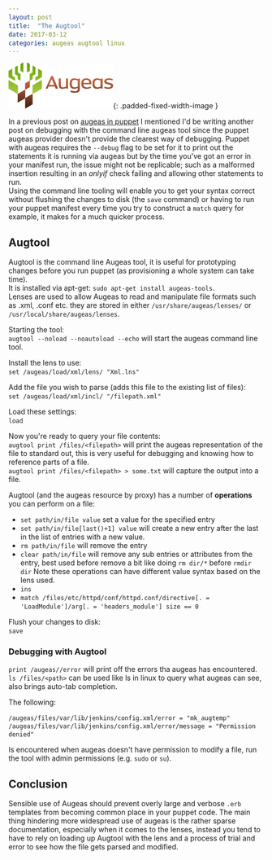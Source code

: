 ```yaml
---
layout: post
title:  "The Augtool"
date: 2017-03-12
categories: augeas augtool linux
---
```

![augeas logo](/assets/augeas-logo.png){: .padded-fixed-width-image }

In a previous post on [augeas in puppet](/augeas/puppet/linux/2016/07/14/augeas.html) I mentioned I'd be writing another post on debugging with the command line augeas tool since the puppet augeas provider doesn't provide the clearest way of debugging. 
Puppet with augeas requires the `--debug` flag to be set for it to print out the statements it is running via augeas but by the time you've got an error in your manifest run, the issue might not be replicable; such as a malformed insertion resulting in an *onlyif* check failing and allowing other statements to run.  
Using the command line tooling will enable you to get your syntax correct without flushing the changes to disk (the `save` command) or having to run your puppet manifest every time you try to construct a `match` query for example, it makes for a much quicker process.

## Augtool
Augtool is the command line Augeas tool, it is useful for prototyping changes before you run puppet (as provisioning a whole system can take time).  
It is installed via apt-get: `sudo apt-get install augeas-tools`.  
Lenses are used to allow Augeas to read and manipulate file formats such as .xml, .conf etc. they are stored in either `/usr/share/augeas/lenses/` or `/usr/local/share/augeas/lenses`.  

Starting the tool:  
`augtool --noload --noautoload --echo` will start the augeas command line tool.  

Install the lens to use:  
`set /augeas/load/xml/lens/ "Xml.lns"`  

Add the file you wish to parse (adds this file to the existing list of files):  
`set /augeas/load/xml/incl/ "/filepath.xml"`  

Load these settings:  
`load`


Now you're ready to query your file contents:  
`augtool print /files/<filepath>` will print the augeas representation of the file to standard out, this is very useful for debugging and knowing how to reference parts of a file.  
`augtool print /files/<filepath> > some.txt` will capture the output into a file.  

Augtool (and the augeas resource by proxy) has a number of **operations** you can perform on a file:
* `set path/in/file value` set a value for the specified entry
* `set path/in/file[last()+1] value` will create a new entry after the last in the list of  entries with a new value.
* `rm path/in/file` will remove the entry
* `clear path/in/file` will remove any sub entries or attributes from the entry, best used before remove a bit like doing `rm dir/*` before `rmdir dir`
Note these operations can have different value syntax based on the lens used.
* `ins`
* `match /files/etc/httpd/conf/httpd.conf/directive[. = 'LoadModule']/arg[. = 'headers_module'] size == 0`

Flush your changes to disk:  
`save`  
### <a name="debug"></a>Debugging with Augtool
`print /augeas//error` will print off the errors tha augeas has encountered.  
`ls /files/<path>` can be used like ls in linux to query what augeas can see, also brings auto-tab completion.  

The following:
```
/augeas/files/var/lib/jenkins/config.xml/error = "mk_augtemp"
/augeas/files/var/lib/jenkins/config.xml/error/message = "Permission denied"
```
Is encountered when augeas doesn't have permission to modify a file, run the tool with admin permissions (e.g. `sudo` or `su`).  

## Conclusion
Sensible use of Augeas should prevent overly large and verbose `.erb` templates from becoming common place in your puppet code. The main thing hindering more widespread use of augeas is the rather sparse documentation, especially when it comes to the lenses, instead you tend to have to rely on loading up Augtool with the lens and a process of trial and error to see how the file gets parsed and modified.

[augeas]:	http://augeas.net
[lenses]:	http://augeas.net/stock_lenses.html   